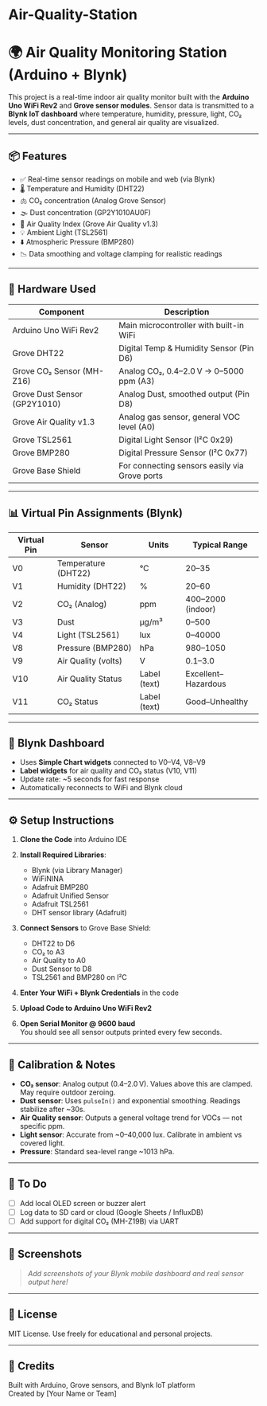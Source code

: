 # Air-Quality-Station
# 🌍 Air Quality Monitoring Station (Arduino + Blynk)

This project is a real-time indoor air quality monitor built with the **Arduino Uno WiFi Rev2** and **Grove sensor modules**. Sensor data is transmitted to a **Blynk IoT dashboard** where temperature, humidity, pressure, light, CO₂ levels, dust concentration, and general air quality are visualized.

---

## 📦 Features

- ✅ Real-time sensor readings on mobile and web (via Blynk)
- 🌡️ Temperature and Humidity (DHT22)
- 🫁 CO₂ concentration (Analog Grove Sensor)
- 🌫️ Dust concentration (GP2Y1010AU0F)
- 💨 Air Quality Index (Grove Air Quality v1.3)
- 💡 Ambient Light (TSL2561)
- ⬇️ Atmospheric Pressure (BMP280)
- 📉 Data smoothing and voltage clamping for realistic readings

---

## 🧰 Hardware Used

| Component                     | Description                                   |
|------------------------------|-----------------------------------------------|
| Arduino Uno WiFi Rev2        | Main microcontroller with built-in WiFi       |
| Grove DHT22                  | Digital Temp & Humidity Sensor (Pin D6)       |
| Grove CO₂ Sensor (MH-Z16)    | Analog CO₂, 0.4–2.0 V → 0–5000 ppm (A3)       |
| Grove Dust Sensor (GP2Y1010) | Analog Dust, smoothed output (Pin D8)         |
| Grove Air Quality v1.3       | Analog gas sensor, general VOC level (A0)     |
| Grove TSL2561                | Digital Light Sensor (I²C 0x29)               |
| Grove BMP280                 | Digital Pressure Sensor (I²C 0x77)            |
| Grove Base Shield            | For connecting sensors easily via Grove ports |

---

## 📊 Virtual Pin Assignments (Blynk)

| Virtual Pin | Sensor             | Units           | Typical Range     |
|-------------|--------------------|------------------|--------------------|
| V0          | Temperature (DHT22)| °C               | 20–35              |
| V1          | Humidity (DHT22)   | %                | 20–60              |
| V2          | CO₂ (Analog)       | ppm              | 400–2000 (indoor)  |
| V3          | Dust               | µg/m³            | 0–500              |
| V4          | Light (TSL2561)    | lux              | 0–40000            |
| V8          | Pressure (BMP280)  | hPa              | 980–1050           |
| V9          | Air Quality (volts)| V                | 0.1–3.0            |
| V10         | Air Quality Status | Label (text)     | Excellent–Hazardous |
| V11         | CO₂ Status         | Label (text)     | Good–Unhealthy     |

---

## 📱 Blynk Dashboard

- Uses **Simple Chart widgets** connected to V0–V4, V8–V9
- **Label widgets** for air quality and CO₂ status (V10, V11)
- Update rate: ~5 seconds for fast response
- Automatically reconnects to WiFi and Blynk cloud

---

## ⚙️ Setup Instructions

1. **Clone the Code** into Arduino IDE  
2. **Install Required Libraries**:
   - Blynk (via Library Manager)
   - WiFiNINA
   - Adafruit BMP280
   - Adafruit Unified Sensor
   - Adafruit TSL2561
   - DHT sensor library (Adafruit)

3. **Connect Sensors** to Grove Base Shield:
   - DHT22 to D6
   - CO₂ to A3
   - Air Quality to A0
   - Dust Sensor to D8
   - TSL2561 and BMP280 on I²C

4. **Enter Your WiFi + Blynk Credentials** in the code

5. **Upload Code to Arduino Uno WiFi Rev2**

6. **Open Serial Monitor @ 9600 baud**  
   You should see all sensor outputs printed every few seconds.

---

## 🧠 Calibration & Notes

- **CO₂ sensor**: Analog output (0.4–2.0 V). Values above this are clamped. May require outdoor zeroing.
- **Dust sensor**: Uses `pulseIn()` and exponential smoothing. Readings stabilize after ~30s.
- **Air Quality sensor**: Outputs a general voltage trend for VOCs — not specific ppm.
- **Light sensor**: Accurate from ~0–40,000 lux. Calibrate in ambient vs covered light.
- **Pressure**: Standard sea-level range ~1013 hPa.

---

## 🧪 To Do

- [ ] Add local OLED screen or buzzer alert
- [ ] Log data to SD card or cloud (Google Sheets / InfluxDB)
- [ ] Add support for digital CO₂ (MH-Z19B) via UART

---

## 📸 Screenshots

> _Add screenshots of your Blynk mobile dashboard and real sensor output here!_

---

## 📄 License

MIT License. Use freely for educational and personal projects.

---

## 🙌 Credits

Built with Arduino, Grove sensors, and Blynk IoT platform  
Created by [Your Name or Team]
